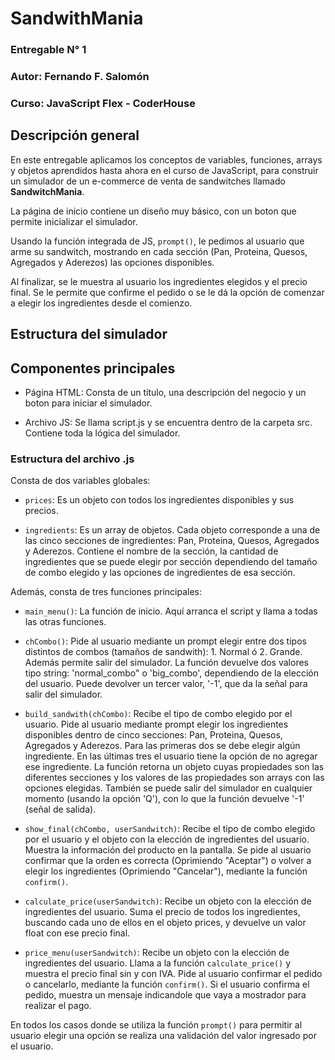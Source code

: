 # SandwithMania

### Entregable N° 1
### Autor: Fernando F. Salomón
### Curso: JavaScript Flex - CoderHouse

## Descripción general

En este entregable aplicamos los conceptos de variables, funciones, arrays y objetos aprendidos hasta ahora en el curso de JavaScript, para construir un simulador de un e-commerce de venta de sandwitches llamado **SandwitchMania**. 

La página de inicio contiene un diseño muy básico, con un boton que permite inicializar el simulador.

Usando la función integrada de JS, ```prompt()```, le pedimos al usuario que arme su sandwitch, mostrando en cada sección (Pan, Proteina, Quesos, Agregados y Aderezos) las opciones disponibles.

Al finalizar, se le muestra al usuario los ingredientes elegidos y el precio final. Se le permite que confirme el pedido o se le dá la opción de comenzar a elegir los ingredientes desde el comienzo.

## Estructura del simulador

## Componentes principales

* Página HTML: Consta de un título, una descripción del negocio y un boton para iniciar el simulador.

* Archivo JS: Se llama script.js y se encuentra dentro de la carpeta src. Contiene toda la lógica del simulador.

### Estructura del archivo .js

Consta de dos variables globales:

* ```prices```: Es un objeto con todos los ingredientes disponibles y sus precios.

* ```ingredients```: Es un array de objetos. Cada objeto corresponde a una de las cinco secciones de ingredientes: Pan, Proteina, Quesos, Agregados y Aderezos. Contiene el nombre de la sección, la cantidad de ingredientes que se puede elegir por sección dependiendo del tamaño de combo elegido y las opciones de ingredientes de esa sección.

Además, consta de tres funciones principales:

* ```main_menu()```: La función de inicio. Aquí arranca el script y llama a todas las otras funciones.

* ```chCombo()```: Pide al usuario mediante un prompt elegir entre dos tipos distintos de combos (tamaños de sandwith): 1. Normal ó 2. Grande. Además permite salir del simulador. La función devuelve dos valores tipo string: 'normal_combo" o 'big_combo', dependiendo de la elección del usuario. Puede devolver un tercer valor, '-1', que da la señal para salir del simulador.

* ```build_sandwith(chCombo)```: Recibe el tipo de combo elegido por el usuario. Pide al usuario mediante prompt elegir los ingredientes disponibles dentro de cinco secciones: Pan, Proteina, Quesos, Agregados y Aderezos. Para las primeras dos se debe elegir algún ingrediente. En las últimas tres el usuario tiene la opción de no agregar ese ingrediente. La función retorna un objeto cuyas propiedades son las diferentes secciones y los valores de las propiedades son arrays con las opciones elegidas. También se puede salir del simulador en cualquier momento (usando la opción 'Q'), con lo que la función devuelve '-1' (señal de salida).

* ```show_final(chCombo, userSandwitch)```: Recibe el tipo de combo elegido por el usuario y el objeto con la elección de ingredientes del usuario. Muestra la información del producto en la pantalla. Se pide al usuario confirmar que la orden es correcta (Oprimiendo "Aceptar") o volver a elegir los ingredientes (Oprimiendo "Cancelar"), mediante la función  ```confirm()```.

* ```calculate_price(userSandwitch)```: Recibe un objeto con la elección de ingredientes del usuario. Suma el precio de todos los ingredientes, buscando cada uno de ellos en el objeto prices, y devuelve un valor float con ese precio final.

* ```price_menu(userSandwitch)```: Recibe un objeto con la elección de ingredientes del usuario. Llama a la función ```calculate_price()``` y muestra el precio final sin y con IVA. Pide al usuario confirmar el pedido o cancelarlo, mediante la función ```confirm()```. Si el usuario confirma el pedido, muestra un mensaje indicandole que vaya a mostrador para realizar el pago.

En todos los casos donde se utiliza la función ```prompt()``` para permitir al usuario elegir una opción se realiza una validación del valor ingresado por el usuario.

